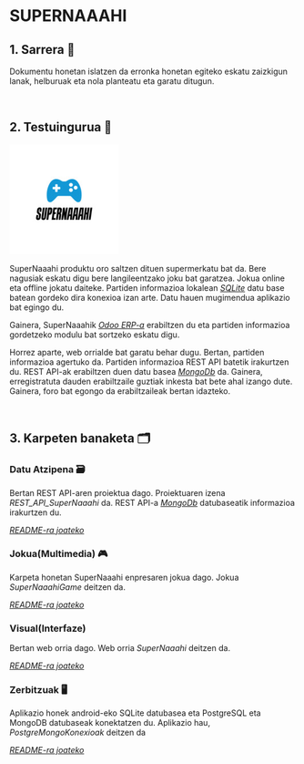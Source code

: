 
# SUPERNAAAHI
 
## 1. Sarrera 📌

Dokumentu honetan islatzen da erronka honetan egiteko eskatu zaizkigun lanak, helburuak eta nola planteatu eta garatu ditugun.

<br>

## 2. Testuingurua 📃
![XML Fitxategia](https://github.com/MaitaneG/SuperNahii/blob/main/Visual(Interfaze)/SuperNaaahi/SuperNaaahi/wwwroot/images/logo_size.jpg)

SuperNaaahi produktu oro saltzen dituen supermerkatu bat da. Bere nagusiak eskatu digu bere langileentzako joku bat garatzea. Jokua online eta offline jokatu daiteke. Partiden informazioa lokalean *[SQLite](https://www.sqlite.org/index.html)* datu base batean gordeko dira konexioa izan arte. Datu hauen mugimendua aplikazio bat egingo du.

Gainera, SuperNaaahik *[Odoo ERP-a](https://www.odoo.com/es_ES)* erabiltzen du eta partiden informazioa gordetzeko modulu bat sortzeko eskatu digu. 

Horrez aparte, web orrialde bat garatu behar dugu. Bertan, partiden informazioa agertuko da. Partiden informazioa REST API batetik irakurtzen du. REST API-ak erabiltzen duen datu basea *[MongoDb](https://www.mongodb.com)* da. Gainera, erregistratuta dauden erabiltzaile guztiak inkesta bat bete ahal izango dute. Gainera, foro bat egongo da erabiltzaileak bertan idazteko.

<br>

## 3. Karpeten banaketa 🗂️

### Datu Atzipena 🗃️
Bertan REST API-aren proiektua dago. Proiektuaren izena *REST_API_SuperNaaahi* da. REST API-a *[MongoDb](https://www.mongodb.com)* datubaseatik informazioa irakurtzen du.

*[README-ra joateko](https://github.com/MaitaneG/SuperNahii/tree/main/Datu%20Atzipena)*

### Jokua(Multimedia) 🎮
Karpeta honetan SuperNaaahi enpresaren jokua dago. Jokua *SuperNaaahiGame* deitzen da.

*[README-ra joateko](https://github.com/MaitaneG/SuperNahii/tree/main/Jokua(Multimedia))*

### Visual(Interfaze)
Bertan web orria dago. Web orria *SuperNaaahi* deitzen da. 

*[README-ra joateko](https://github.com/MaitaneG/SuperNahii/tree/main/Visual(Interfaze))*

### Zerbitzuak 🖥️
Aplikazio honek android-eko SQLite datubasea eta PostgreSQL eta MongoDB datubaseak konektatzen du. Aplikazio hau, *PostgreMongoKonexioak* deitzen da

*[README-ra joateko](https://github.com/MaitaneG/SuperNahii/tree/main/Zerbitzuak)*
